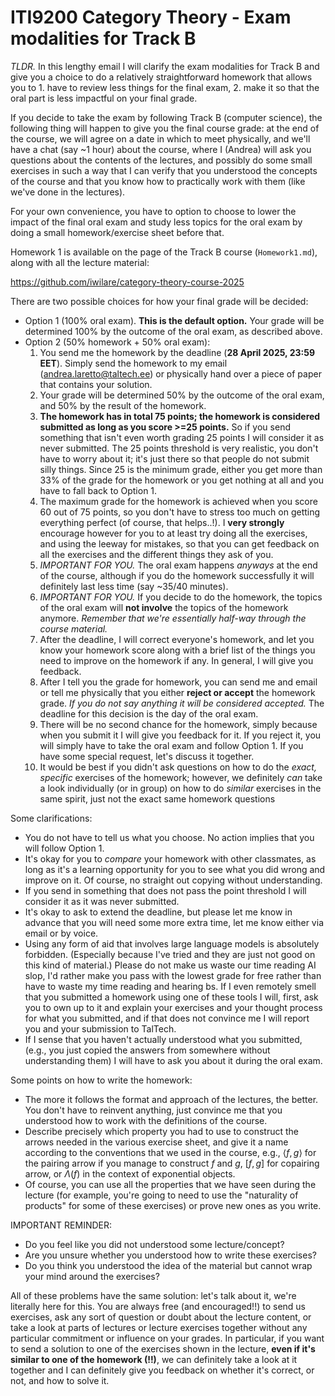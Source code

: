 # ITI9200 Category Theory - Exam modalities for Track B

*TLDR.* In this lengthy email I will clarify the exam modalities for Track B and give you a choice to do a relatively straightforward homework that allows you to 1. have to review less things for the final exam, 2. make it so that the oral part is less impactful on your final grade.

If you decide to take the exam by following Track B (computer science), the following thing will happen to give you the final course grade: at the end of the course, we will agree on a date in which to meet physically, and we'll have a chat (say ~1 hour) about the course, where I (Andrea) will ask you questions about the contents of the lectures, and possibly do some small exercises in such a way that I can verify that you understood the concepts of the course and that you know how to practically work with them (like we've done in the lectures).

For your own convenience, you have to option to choose to lower the impact of the final oral exam and study less topics for the oral exam by doing a small homework/exercise sheet before that.

Homework 1 is available on the page of the Track B course (`Homework1.md`), along with all the lecture material:

https://github.com/iwilare/category-theory-course-2025

There are two possible choices for how your final grade will be decided:

- Option 1 (100% oral exam). **This is the default option.** Your grade will be determined 100% by the outcome of the oral exam, as described above.
- Option 2 (50% homework + 50% oral exam):
  1. You send me the homework by the deadline (**28 April 2025, 23:59 EET**). Simply send the homework to my email (andrea.laretto@taltech.ee) or physically hand over a piece of paper that contains your solution.
  2. Your grade will be determined 50% by the outcome of the oral exam, and 50% by the result of the homework.
  3. **The homework has in total 75 points; the homework is considered submitted as long as you score >=25 points.** So if you send something that isn't even worth grading 25 points I will consider it as never submitted. The 25 points threshold is very realistic, you don't have to worry about it; it's just there so that people do not submit silly things. Since 25 is the minimum grade, either you get more than 33% of the grade for the homework or you get nothing at all and you have to fall back to Option 1.
  4. The maximum grade for the homework is achieved when you score 60 out of 75 points, so you don't have to stress too much on getting everything perfect (of course, that helps..!). I **very strongly** encourage however for you to at least try doing all the exercises, and using the leeway for mistakes, so that you can get feedback on all the exercises and the different things they ask of you.
  5. *IMPORTANT FOR YOU.* The oral exam happens *anyways* at the end of the course, although if you do the homework successfully it will definitely last less time (say ~35/40 minutes).
  6. *IMPORTANT FOR YOU.*  If you decide to do the homework, the topics of the oral exam will **not involve** the topics of the homework anymore. *Remember that we're essentially half-way through the course material.*
  7. After the deadline, I will correct everyone's homework, and let you know your homework score along with a brief list of the things you need to improve on the homework if any. In general, I will give you feedback.
  8. After I tell you the grade for homework, you can send me and email or tell me physically that you either **reject or accept** the homework grade. *If you do not say anything it will be considered accepted.* The deadline for this decision is the day of the oral exam.
  9. There will be no second chance for the homework, simply because when you submit it I will give you feedback for it. If you reject it, you will simply have to take the oral exam and follow Option 1. If you have some special request, let's discuss it together.
  10. It would be best if you didn't ask questions on how to do the *exact, specific* exercises of the homework; however, we definitely *can* take a look individually (or in group) on how to do *similar* exercises in the same spirit, just not the exact same homework questions

Some clarifications:

- You do not have to tell us what you choose. No action implies that you will follow Option 1.
- It's okay for you to *compare* your homework with other classmates, as long as it's a learning opportunity for you to see what you did wrong and improve on it. Of course, no straight out copying without understanding.
- If you send in something that does not pass the point threshold I will consider it as it was never submitted.
- It's okay to ask to extend the deadline, but please let me know in advance that you will need some more extra time, let me know either via email or by voice.
- Using any form of aid that involves large language models is absolutely forbidden. (Especially because I've tried and they are just not good on this kind of material.) Please do not make us waste our time reading AI slop, I'd rather make you pass with the lowest grade for free rather than have to waste my time reading and hearing bs. If I even remotely smell that you submitted a homework using one of these tools I will, first, ask you to own up to it and explain your exercises and your thought process for what you submitted, and if that does not convince me I will report you and your submission to TalTech.
- If I sense that you haven't actually understood what you submitted, (e.g., you just copied the answers from somewhere without understanding them) I will have to ask you about it during the oral exam.

Some points on how to write the homework:

- The more it follows the format and approach of the lectures, the better. You don't have to reinvent anything, just convince me that you understood how to work with the definitions of the course.
- Describe precisely which property you had to use to construct the arrows needed in the various exercise sheet, and give it a name according to the conventions that we used in the course, e.g., $\langle f,g \rangle$ for the pairing arrow if you manage to construct $f$ and $g$, $[f,g]$ for copairing arrow, or $\Lambda(f)$ in the context of exponential objects.
- Of course, you can use all the properties that we have seen during the lecture (for example, you're going to need to use the "naturality of products" for some of these exercises) or prove new ones as you write.

IMPORTANT REMINDER:

- Do you feel like you did not understood some lecture/concept?
- Are you unsure whether you understood how to write these exercises?
- Do you think you understood the idea of the material but cannot wrap your mind around the exercises?

All of these problems have the same solution: let's talk about it, we're literally here for this. You are always free (and encouraged!!) to send us exercises, ask any sort of question or doubt about the lecture content, or take a look at parts of lectures or lecture exercises together without any particular commitment or influence on your grades. In particular, if you want to send a solution to one of the exercises shown in the lecture, **even if it's similar to one of the homework (!!)**, we can definitely take a look at it together and I can definitely give you feedback on whether it's correct, or not, and how to solve it.